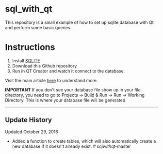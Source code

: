 # sql_with_qt

This repository is a small example of how to set up sqlite database with Qt and perform some basic queries.

# Instructions
1. Install [SQLITE](https://www.sqlite.org)
2. Download this Github repository
3. Run in QT Creator and watch it connect to the database.

Visit the main article [here](https://katecpp.wordpress.com/2015/08/28/sqlite-with-qt/) to understand more.

**IMPORTANT** If you don't see your database file show up in your file directory, you need to go to Projects -> Build & Run -> Run -> Working Directory. This is where your database file will be generated.

--- 

## Update History

Updated October 29, 2016
* Added a function to create tables, which will also automatically create a new database if it doesn't already exist.
#   s q l _ w i t h _ q t - m a s t e r  
 